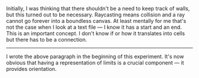 Initially, I was thinking that there shouldn't be a need to keep track of walls, but this turned out to be necessary. Raycasting means collision and a ray cannot go forever into a boundless canvas. At least mentally for me that's not the case when I look at a text file — I know it has a start and an end. This is an important concept. I don't know if or how it translates into cells but there has to be a connection.

---

I wrote the above paragraph in the beginning of this experiment. It's now obvious that having a representation of limits is a crucial component — it provides orientation.